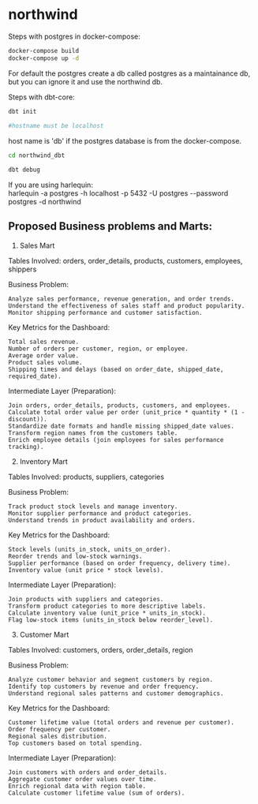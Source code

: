 # northwind  
  
Steps with postgres in docker-compose:  
  
```bash
docker-compose build  
docker-compose up -d 
```  
  
For default the postgres create a db called postgres as a maintainance db, but you can ignore it and use the northwind db.  
  
Steps with dbt-core:  

```bash
dbt init
  
#hostname must be localhost 
```
  
host name is 'db' if the postgres database is from the docker-compose.  
  
```bash
cd northwind_dbt  
```
  
```bash
dbt debug  
```
  
If you are using harlequin:  
harlequin -a postgres -h localhost -p 5432 -U postgres --password postgres -d northwind  
  
## Proposed Business problems and Marts:  
1. Sales Mart  
  
Tables Involved: orders, order_details, products, customers, employees, shippers  
  
Business Problem:  
  
    Analyze sales performance, revenue generation, and order trends.  
    Understand the effectiveness of sales staff and product popularity.  
    Monitor shipping performance and customer satisfaction.  
  
Key Metrics for the Dashboard:  
  
    Total sales revenue.  
    Number of orders per customer, region, or employee.  
    Average order value.  
    Product sales volume.  
    Shipping times and delays (based on order_date, shipped_date, required_date).  
  
Intermediate Layer (Preparation):  
  
    Join orders, order_details, products, customers, and employees.  
    Calculate total order value per order (unit_price * quantity * (1 - discount)).  
    Standardize date formats and handle missing shipped_date values.  
    Transform region names from the customers table.  
    Enrich employee details (join employees for sales performance tracking).  
  
2. Inventory Mart  
  
Tables Involved: products, suppliers, categories  
  
Business Problem:  
  
    Track product stock levels and manage inventory.  
    Monitor supplier performance and product categories.  
    Understand trends in product availability and orders.  
  
Key Metrics for the Dashboard:  
  
    Stock levels (units_in_stock, units_on_order).  
    Reorder trends and low-stock warnings.  
    Supplier performance (based on order frequency, delivery time).  
    Inventory value (unit price * stock levels).  
  
Intermediate Layer (Preparation):  
  
    Join products with suppliers and categories.  
    Transform product categories to more descriptive labels.  
    Calculate inventory value (unit_price * units_in_stock).  
    Flag low-stock items (units_in_stock below reorder_level).  
  
3. Customer Mart  
  
Tables Involved: customers, orders, order_details, region  
  
Business Problem:  
  
    Analyze customer behavior and segment customers by region.  
    Identify top customers by revenue and order frequency.  
    Understand regional sales patterns and customer demographics.  
  
Key Metrics for the Dashboard:  
  
    Customer lifetime value (total orders and revenue per customer).  
    Order frequency per customer.  
    Regional sales distribution.  
    Top customers based on total spending.  
  
Intermediate Layer (Preparation):  
  
    Join customers with orders and order_details.  
    Aggregate customer order values over time.  
    Enrich regional data with region table.  
    Calculate customer lifetime value (sum of orders).  
